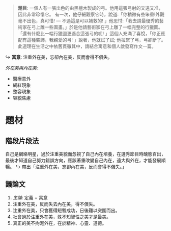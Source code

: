 > **題目**:
> 一個人有一張出色的由黑檀木製成的弓。他用這張弓射的又遠又准，因此非常珍惜它。 有一次，他仔細觀察它時，說道:「你稍微有些笨重!外觀毫不出色，真可惜! — 不過這是可以補救的! 」他思忖:「我去請最優秀的藝術家在弓上雕一些圖畫。」於是他請藝術家在弓上雕了一幅完整的行獵圖。「還有什麼比一幅行獵圖更適合這張弓的呢! 」這個人充滿了喜悅，「你正應配有這種裝飾，我親愛的弓! 」說著，他就試了試; 他拉緊了弓，弓卻斷了。此道理在生活之中依舊貫徹其中，請結合寓意和個人啟發寫作文一篇。

↪️ **寓意**: 注重外在美，忘卻內在美，反而會得不償失。

*外在美與內在美*:
- 醫療意外
- 網紅現象
- 整容現象
- 容貌焦慮

# 題材
## 階段片段法
自己是網絡明星，過於注重美貌而忽視了自己內在培養，在選秀節目時醜態百出，最後才知道自己努力錯誤方向，應該著重改變自己內在，遠大與外在，才能發展順暢。
↪️ 帶出「注重外在美，忘卻內在美，反而會得不償失。」

## 議論文
1. *主論*: 定義 + 寓意
2. 注重外在美，反而失去內在美，得不償失。
3. 注重外在美，只會獲得短暫成功，日後難以突圍而出。
4. 社會過於注重外在美，殊不知智性之美才是最美。
5. 真正的美不拘泥外在，在於精神、心靈、道德。
